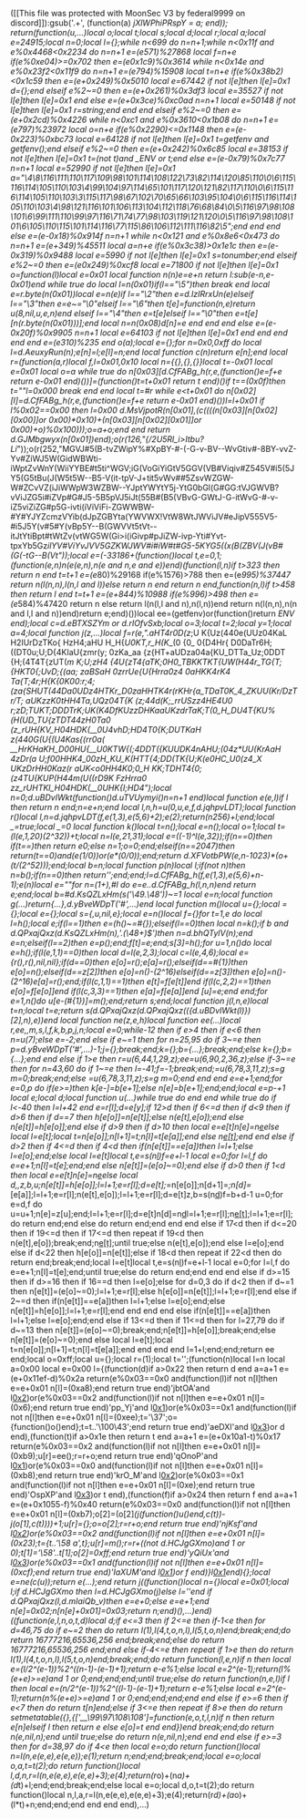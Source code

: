 ([[This file was protected with MoonSec V3 by federal9999 on discord]]):gsub('.+', (function(a) _jXlWPhiPRspY = a; end)); return(function(u,...)local o;local t;local s;local d;local r;local a;local e=24915;local n=0;local l={};while n<699 do n=n+1;while n<0x11f and e%0x4468<0x2234 do n=n+1 e=(e*571)%27868 local f=n+e if(e%0xe04)>=0x702 then e=(e*0x1c9)%0x3614 while n<0x14e and e%0x23f2<0x11f9 do n=n+1 e=(e*794)%15908 local t=n+e if(e%0x38b2)<0x1c59 then e=(e+0x249)%0x5010 local e=67442 if not l[e]then l[e]=0x1 d={};end elseif e%2~=0 then e=(e+0x261)%0x3df3 local e=35527 if not l[e]then l[e]=0x1 end else e=(e+0x3ce)%0xc0ad n=n+1 local e=50148 if not l[e]then l[e]=0x1 r=string;end end end elseif e%2~=0 then e=(e+0x2cd)%0x4226 while n<0xc1 and e%0x3610<0x1b08 do n=n+1 e=(e*797)%23972 local o=n+e if(e%0x2290)<=0x1148 then e=(e-0x223)%0xbc73 local e=64128 if not l[e]then l[e]=0x1 t=getfenv and getfenv();end elseif e%2~=0 then e=(e+0x242)%0x6c85 local e=38153 if not l[e]then l[e]=0x1 t=(not t)and _ENV or t;end else e=(e-0x79)%0x7c77 n=n+1 local e=52990 if not l[e]then l[e]=0x1 a="\4\8\116\111\110\117\109\98\101\114\108\122\73\82\114\120\85\110\0\6\115\116\114\105\110\103\4\99\104\97\114\65\101\117\120\121\82\117\110\0\6\115\116\114\105\110\103\3\115\117\98\67\102\70\65\66\103\95\104\0\6\115\116\114\105\110\103\4\98\121\116\101\106\113\104\112\118\76\68\84\0\5\116\97\98\108\101\6\99\111\110\99\97\116\71\74\77\98\103\119\121\120\0\5\116\97\98\108\101\6\105\110\115\101\114\116\77\115\86\106\112\111\116\82\5";end end end else e=(e-0x18)%0x914f n=n+1 while n<0x121 and e%0x8e6<0x473 do n=n+1 e=(e+349)%45511 local a=n+e if(e%0x3c38)>0x1e1c then e=(e-0x319)%0x9488 local e=5990 if not l[e]then l[e]=0x1 s=tonumber;end elseif e%2~=0 then e=(e*0x249)%0xcf8 local e=71800 if not l[e]then l[e]=0x1 o=function(l)local e=0x01 local function n(n)e=e+n return l:sub(e-n,e-0x01)end while true do local l=n(0x01)if(l=="\5")then break end local e=r.byte(n(0x01))local e=n(e)if l=="\2"then e=d.lzIRrxUn(e)elseif l=="\3"then e=e~="\0"elseif l=="\6"then t[e]=function(n,e)return u(8,nil,u,e,n)end elseif l=="\4"then e=t[e]elseif l=="\0"then e=t[e][n(r.byte(n(0x01)))];end local n=n(0x08)d[n]=e end end end else e=(e-0x20f)%0x9905 n=n+1 local e=64103 if not l[e]then l[e]=0x1 end end end end end e=(e*310)%235 end o(a);local e={};for n=0x0,0xff do local l=d.AeuxyRun(n);e[n]=l;e[l]=n;end local function c(n)return e[n];end local r=(function(a,r)local f,l=0x01,0x10 local n={{},{},{}}local t=-0x01 local e=0x01 local o=a while true do n[0x03][d.CfFABg_h(r,e,(function()e=f+e return e-0x01 end)())]=(function()t=t+0x01 return t end)()if t==(0x0f)then t=""l=0x000 break end end local t=#r while e<t+0x01 do n[0x02][l]=d.CfFABg_h(r,e,(function()e=f+e return e-0x01 end)())l=l+0x01 if l%0x02==0x00 then l=0x00 d.MsVjpotR(n[0x01],(c((((n[0x03][n[0x02][0x00]]or 0x00)*0x10)+(n[0x03][n[0x02][0x01]]or 0x00)+o)%0x100)));o=a+o;end end return d.GJMbgwyx(n[0x01])end);o(r(126,"{/2U5Rl_i>Itbu?Li_"));o(r(252,"MGVJ#5(B-tvZWipY%#XpBY-#-(-G-v-BV--WvGtiv#-8BY-vvZ-Yv#ZiWJ5W(GidWBWti-iWptZvWnY(WiiYYBE#t5ti^WGV;iG(VoGiYiGtV5GGV(VB#Viqiv#Z545V#i5(5JY5(G5tBu(J(W5t5W--B5-V(it-tpV-J+tit5vWv##5ZsvWZGW-W#ZCvVZ(iJiWWpW3WZBW--YJptYWYtY5j-YtG0bGl(G#GG:tVJGWVB?vViJZG5i#iZVp#G#J5-5B5pVJ5iJt(55B#(B5(VBvG-GWtJ-G-itWvG-#-v-iZ5viZiZG#p5G-ivti(iViViFi-ZGWWBW-#Y#YJYZcmzVYib(dJpZGBYta(YWVWX!VtW8WtJWViJV#eJipV555V5-#i5J5Y(v#5#Y(vBp5Y--B(GWVVt5tVt--itJtYtiBpt#tWtZv(vtWG5W(Gi>i(iGivp#pJiZW-ivp-Yti#Yvt-tpxYb5Gz*ilYV#ViYvJVV5GZKWJWV#i#iW#t#G5-5KYG5((x(B(ZBV(J(vB#(G(-tG--B(Vt"));local e=(-33186+(function()local t,e=0,1;(function(e,n)n(e(e,n),n(e and n,e and e))end)(function(l,n)if t>323 then return n end t=t+1 e=(e*80)%29168 if(e%1576)>788 then e=(e*995)%37447 return n(l(n,n),l(n,l and l))else return n end return n end,function(n,l)if t>458 then return l end t=t+1 e=(e+844)%10988 if(e%996)>498 then e=(e*584)%47420 return n else return l(n(l,l and n),n(l,n))end return n(l(n,n),n(n and l,l and n))end)return e;end)())local ee=(getfenv)or(function()return _ENV end);local c=d.eBTXSZYm or d.rIOfvSxb;local o=3;local t=2;local y=1;local a=4;local function j(z,...)local f=r(e,".aHT4r0D(z_;U K{Uz(440e(UUz04KaL H2IUrDzTKo{ HzH4;aHU H_H{_U0KT,r_H(K__(0 {0_ 0{D4Hr{ D0DaTr6H;((DT0u;U;D{4KIaU{zmr(y; 0zKa_aa {z{HT+aUDza04a{KU_DTTa_Uz;0DDT {H;(4T4T{zUT(_m K;U;zH4 {4U{zT4{aTK;0H0_TBKKTKT{UW(H44r_TG{T;{HKT0{;UvD;{(aa; zaBSaH 0zrrUe{U{_Hrra0z4_ 0aHKK4rK4 Ta{T;4r;H{K{0K00:r;4;(za{_SHUT(44Da0UDz4HTKr_D0zaHHTK4r(rKHr{a_TDaT0K_4_ZKUU(Kr/DzTr/T; aUKzzK0tHH4Ta,UQz04T{K (z;44d(K;__rrUSzz4HE4U0 r;zD;TUKT;DDDTrK;UK(K4DfKUzzDHKaaUKzdrTaK;T_(0_H_DU4T{KU%(H(UD_TU{_zTDT44zH0Ta0 (z_rUH{KV_H04HDK(__0U4vhD;HD4T0{K;_DUTKaH z(440G(U{(U4Kas{(_rr0a( __HrKHaKH_D00HU{__U0KTW{(;4DDT({KUUDK4nAHU;(04z*_UU(KrAaH 4zDr(a_ U;f00HHK4_00zH_KU_K(HTT{4;DD(TK{U;K(e0HC_U0(z4_X UKzDrHH0Kaz(r aUK<_o0HH4K0_;0_H KK;TDHT4{0;(z4TU{KUP(H44m(U((_rD9K FzHrra0 zz_rUHTKl_H04HDK(__0UHK{I;HD4");local n=0;d.uBDvIWkt(function()d.uTVUymyi()n=n+1 end)local function e(e,l)if l then return n end;n=e+n;end local l,n,h=u(0,u,e,f,d.jqhpvLDT);local function r()local l,n=d.jqhpvLDT(f,e(1,3),e(5,6)+2);e(2);return(n*256)+l;end;local _=true;local _=0 local function k()local t=n();local e=n();local o=1;local t=(l(e,1,20)*(2^32))+t;local n=l(e,21,31);local e=((-1)^l(e,32));if(n==0)then if(t==_)then return e*0;else n=1;o=0;end;elseif(n==2047)then return(t==0)and(e*(1/0))or(e*(0/0));end;return d.XFVotbPW(e,n-1023)*(o+(t/(2^52)));end;local b=n;local function p(n)local l;if(not n)then n=b();if(n==0)then return'';end;end;l=d.CfFABg_h(f,e(1,3),e(5,6)+n-1);e(n)local e=""for n=(1+_),#l do e=e..d.CfFABg_h(l,n,n)end return e;end;local b=#d.KsQZLxHm(s('\49.\48'))~=1 local e=n;local function g(...)return{...},d.yBveWDpT('#',...)end local function m()local u={};local _={};local e={};local s={_,u,nil,e};local e=n()local f={}for t=1,e do local l=h();local e;if(l==1)then e=(h()~=#{});elseif(l==0)then local n=k();if b and d.QPxajQxz(d.KsQZLxHm(n),'.(\48+)$')then n=d._bhQTylV(n);end e=n;elseif(l==2)then e=p();end;f[t]=e;end;s[3]=h();for u=1,n()do local e=h();if(l(e,1,1)==0)then local d=l(e,2,3);local c=l(e,4,6);local e={r(),r(),nil,nil};if(d==0)then e[o]=r();e[a]=r();elseif(d==#{1})then e[o]=n();elseif(d==z[2])then e[o]=n()-(2^16)elseif(d==z[3])then e[o]=n()-(2^16)e[a]=r();end;if(l(c,1,1)==1)then e[t]=f[e[t]]end if(l(c,2,2)==1)then e[o]=f[e[o]]end if(l(c,3,3)==1)then e[a]=f[e[a]]end _[u]=e;end end;for e=1,n()do u[e-(#{1})]=m();end;return s;end;local function j(l,n,e)local t=n;local t=e;return s(d.QPxajQxz(d.QPxajQxz(({d.uBDvIWkt(l)})[2],n),e))end local function ne(z,e,h)local function ee(...)local r,ee,_,m,s,l,f,k,b,p,j,n;local e=0;while-1<e do if e>2 then if e>4 then if e<6 then n=u(7);else e=-2;end else if e~=1 then for n=25,95 do if 3~=e then p=d.yBveWDpT('#',...)-1;j={};break;end;k={};b={...};break;end;else k={};b={...};end end else if 1>e then r=u(6,44,1,29,z);ee=u(6,90,2,36,z);else if-3~=e then for n=43,60 do if 1~=e then l=-41;f=-1;break;end;_=u(6,78,3,11,z);s=g m=0;break;end;else _=u(6,78,3,11,z);s=g m=0;end end end e=e+1;end;for e=0,p do if(e>=_)then k[e-_]=b[e+1];else n[e]=b[e+1];end;end;local e=p-_+1 local e;local d;local function u(...)while true do end end while true do if l<-40 then l=l+42 end e=r[l];d=e[y];if 12>d then if 6<=d then if d<9 then if d>6 then if d==7 then h[e[o]]=n[e[t]];else n(e[t],e[o]);end else n[e[t]]=h[e[o]];end else if d>9 then if d>10 then local e=e[t]n[e]=n[e](c(n,e+1,f))else local l=e[t];local t=n[e[o]];n[l+1]=t;n[l]=t[e[a]];end else n[e[t]]();end end else if d>2 then if 4<=d then if 4<d then if(n[e[t]]==e[a])then l=l+1;else l=e[o];end;else local l=e[t]local t,e=s(n[l](c(n,l+1,e[o])))f=e+l-1 local e=0;for l=l,f do e=e+1;n[l]=t[e];end;end else n[e[t]]=(e[o]~=0);end else if d>0 then if 1<d then local e=e[t]n[e]=n[e](c(n,e+1,f))else local d,_,z,b,u;n[e[t]]=h[e[o]];l=l+1;e=r[l];d=e[t];_=n[e[o]];n[d+1]=_;n[d]=_[e[a]];l=l+1;e=r[l];n(e[t],e[o]);l=l+1;e=r[l];d=e[t]z,b=s(n[d](c(n,d+1,e[o])))f=b+d-1 u=0;for e=d,f do u=u+1;n[e]=z[u];end;l=l+1;e=r[l];d=e[t]n[d]=n[d](c(n,d+1,f))l=l+1;e=r[l];n[e[t]]();l=l+1;e=r[l];do return end;end else do return end;end end end else if 17<d then if d<=20 then if 19<=d then if 17<=d then repeat if 19<d then n(e[t],e[o]);break;end;n[e[t]]();until true;else n(e[t],e[o]);end else l=e[o];end else if d<22 then h[e[o]]=n[e[t]];else if 18<d then repeat if 22<d then do return end;break;end;local l=e[t]local t,e=s(n[l](c(n,l+1,e[o])))f=e+l-1 local e=0;for l=l,f do e=e+1;n[l]=t[e];end;until true;else do return end;end end end else if d>=15 then if d>=16 then if 16==d then l=e[o];else for d=0,3 do if d<2 then if d~=1 then n[e[t]]=(e[o]~=0);l=l+1;e=r[l];else h[e[o]]=n[e[t]];l=l+1;e=r[l];end else if 2~=d then if(n[e[t]]==e[a])then l=l+1;else l=e[o];end;else n[e[t]]=h[e[o]];l=l+1;e=r[l];end end end end else if(n[e[t]]==e[a])then l=l+1;else l=e[o];end;end else if 13<=d then if 11<=d then for l=27,79 do if d~=13 then n[e[t]]=(e[o]~=0);break;end;n[e[t]]=h[e[o]];break;end;else n[e[t]]=(e[o]~=0);end else local l=e[t];local t=n[e[o]];n[l+1]=t;n[l]=t[e[a]];end end end end l=1+l;end;end;return ee end;local o=0xff;local u={};local r=(1);local t='';(function(n)local l=n local a=0x00 local e=0x00 l={(function(d)if a>0x22 then return d end a=a+1 e=(e+0x11ef-d)%0x2a return(e%0x03==0x0 and(function(l)if not n[l]then e=e+0x01 n[l]=(0xa8);end return true end)'jbtOA'and l[0x2](0x2b5+d))or(e%0x03==0x2 and(function(l)if not n[l]then e=e+0x01 n[l]=(0x6);end return true end)'pp_Yj'and l[0x1](d+0x2b4))or(e%0x03==0x1 and(function(l)if not n[l]then e=e+0x01 n[l]=(0xee);t='\37';o={function()o()end};t=t..'\100\43';end return true end)'aeDXI'and l[0x3](d+0xd8))or d end),(function(t)if a>0x1e then return t end a=a+1 e=(e+0x10a1-t)%0x17 return(e%0x03==0x2 and(function(l)if not n[l]then e=e+0x01 n[l]=(0xb9);u[r]=ee();r=r+o;end return true end)'qOnoP'and l[0x1](0x374+t))or(e%0x03==0x0 and(function(l)if not n[l]then e=e+0x01 n[l]=(0xb8);end return true end)'krO_M'and l[0x2](t+0x2aa))or(e%0x03==0x1 and(function(l)if not n[l]then e=e+0x01 n[l]=(0xe);end return true end)'OspXP'and l[0x3](t+0x246))or t end),(function(f)if a>0x24 then return f end a=a+1 e=(e+0x1055-f)%0x40 return(e%0x03==0x0 and(function(l)if not n[l]then e=e+0x01 n[l]=(0xb7);o[2]=(o[2]*(j(function()u()end,c(t))-j(o[1],c(t))))+1;u[r]={};o=o[2];r=r+o;end return true end)'njKsf'and l[0x2](0x396+f))or(e%0x03==0x2 and(function(l)if not n[l]then e=e+0x01 n[l]=(0x23);t={t..'\58 a',t};u[r]=m();r=r+((not d.HCJgGXmo)and 1 or 0);t[1]='\58'..t[1];o[2]=0xff;end return true end)'yQiUx'and l[0x3](f+0x174))or(e%0x03==0x1 and(function(l)if not n[l]then e=e+0x01 n[l]=(0xcf);end return true end)'IaXUM'and l[0x1](f+0x224))or f end)}l[0x1](0x21c9)end){};local e=ne(c(u));return e(...);end return j((function()local n={}local e=0x01;local l;if d.HCJgGXmo then l=d.HCJgGXmo(j)else l=''end if d.QPxajQxz(l,d.mIaiQb_v)then e=e+0;else e=e+1;end n[e]=0x02;n[n[e]+0x01]=0x03;return n;end)(),...)end)((function(e,l,n,o,t,d)local d;if e<=3 then if 2<=e then if-1<e then for d=46,75 do if e~=2 then do return l(1),l(4,t,o,n,l),l(5,t,o,n)end;break;end;do return 16777216,65536,256 end;break;end;else do return 16777216,65536,256 end;end else if-4<=e then repeat if 1>e then do return l(1),l(4,t,o,n,l),l(5,t,o,n)end;break;end;do return function(l,e,n)if n then local e=(l/2^(e-1))%2^((n-1)-(e-1)+1);return e-e%1;else local e=2^(e-1);return(l%(e+e)>=e)and 1 or 0;end;end;end;until true;else do return function(n,e,l)if l then local e=(n/2^(e-1))%2^((l-1)-(e-1)+1);return e-e%1;else local e=2^(e-1);return(n%(e+e)>=e)and 1 or 0;end;end;end;end end else if e>=6 then if e<7 then do return t[n]end;else if 3<=e then repeat if 8>e then do return setmetatable({},{['__\99\97\108\108']=function(e,o,t,l,n)if n then return e[n]elseif l then return e else e[o]=t end end})end break;end;do return n(e,nil,n);end until true;else do return n(e,nil,n);end end end else if e>=3 then for d=38,97 do if 4<e then local e=o;do return function()local n=l(n,e(e,e),e(e,e));e(1);return n;end;end;break;end;local e=o;local o,a,t=t(2);do return function()local l,d,n,r=l(n,e(e,e),e(e,e)+3);e(4);return(r*o)+(n*a)+(d*t)+l;end;end;break;end;else local e=o;local d,o,t=t(2);do return function()local n,l,a,r=l(n,e(e,e),e(e,e)+3);e(4);return(r*d)+(a*o)+(l*t)+n;end;end;end end end end),...)
